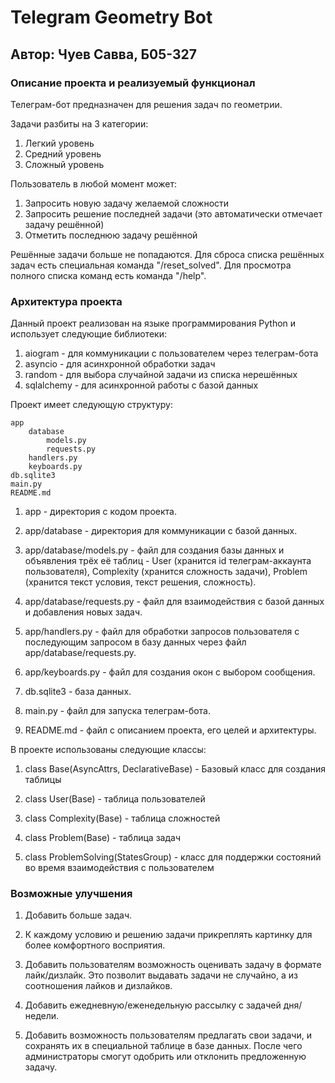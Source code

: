 # Telegram Geometry Bot
## Автор: Чуев Савва, Б05-327
### Описание проекта и реализуемый функционал
Телеграм-бот предназначен для решения задач по геометрии.

Задачи разбиты на 3 категории:
  1. Легкий уровень
  2. Средний уровень
  3. Сложный уровень

Пользователь в любой момент может:

  1. Запросить новую задачу желаемой сложности
  2. Запросить решение последней задачи (это автоматически отмечает задачу решённой)
  3. Отметить последнюю задачу решённой

Решённые задачи больше не попадаются.
Для сброса списка решённых задач есть специальная команда "/reset_solved".
Для просмотра полного списка команд есть команда "/help".


### Архитектура проекта
Данный проект реализован на языке программирования Python и
использует следующие библиотеки:

  1. aiogram - для коммуникации с пользователем через телеграм-бота
  2. asyncio - для асинхронной обработки задач
  3. random - для выбора случайной задачи из списка нерешённых
  4. sqlalchemy - для асинхронной работы с базой данных

Проект имеет следующую структуру:

    app
        database
            models.py
            requests.py
        handlers.py
        keyboards.py
    db.sqlite3
    main.py
    README.md

  1. app - директория с кодом проекта.

  2. app/database - директория для коммуникации с базой данных.
  
  3. app/database/models.py - файл для создания базы данных
и объявления трёх её таблиц - User (хранится id
телеграм-аккаунта пользователя), Complexity (хранится сложность задачи),
Problem (хранится текст условия, текст решения, сложность).

  4. app/database/requests.py - файл для взаимодействия с базой данных
и добавления новых задач.

  5. app/handlers.py - файл для обработки запросов пользователя с
последующим запросом в базу данных через файл app/database/requests.py.

  6. app/keyboards.py - файл для создания окон с выбором сообщения.

  7. db.sqlite3 - база данных.

  8. main.py - файл для запуска телеграм-бота.

  9. README.md - файл с описанием проекта, его целей и архитектуры.

В проекте использованы следующие классы:

  1. class Base(AsyncAttrs, DeclarativeBase) -
Базовый класс для создания таблицы

  2. class User(Base) - таблица пользователей

  3. class Complexity(Base) - таблица сложностей

  4. class Problem(Base) - таблица задач

  5. class ProblemSolving(StatesGroup) - класс для поддержки
состояний во время взаимодействия с пользователем


### Возможные улучшения
1. Добавить больше задач.

2. К каждому условию и решению задачи прикреплять картинку
для более комфортного восприятия.

3. Добавить пользователям возможность оценивать задачу в формате
лайк/дизлайк. Это позволит выдавать задачи не случайно, а из
соотношения лайков и дизлайков.

4. Добавить ежедневную/еженедельную рассылку с задачей дня/недели.

5. Добавить возможность пользователям предлагать свои задачи, и
сохранять их в специальной таблице в базе данных. После чего администраторы
смогут одобрить или отклонить предложенную задачу.
